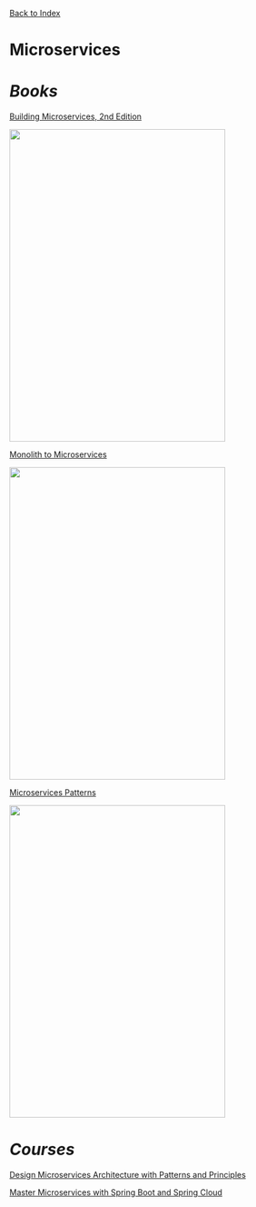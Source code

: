 [Back to Index](index.html)

# Microservices

# ***Books***

[Building Microservices, 2nd Edition](https://learning.oreilly.com/library/view/building-microservices-2nd/9781492034018/)

<img src="https://learning.oreilly.com/api/v2/epubs/urn:orm:book:9781492034018/files/assets/cover.png" width="380" height="550" />

[Monolith to Microservices](https://learning.oreilly.com/library/view/monolith-to-microservices/9781492047834/)

<img src="https://learning.oreilly.com/api/v2/epubs/urn:orm:book:9781492047834/files/assets/cover.png" width="380" height="550" />

[Microservices Patterns](https://learning.oreilly.com/library/view/microservices-patterns/9781617294549/)

<img src="https://learning.oreilly.com/api/v2/epubs/urn:orm:book:9781617294549/files/cover.jpeg" width="380" height="550" />

# ***Courses***

[Design Microservices Architecture with Patterns and Principles](https://learning.oreilly.com/course/design-microservices-architecture/9781805126782/)

[Master Microservices with Spring Boot and Spring Cloud](https://learning.oreilly.com/course/master-microservices-with/9781789132779/)
